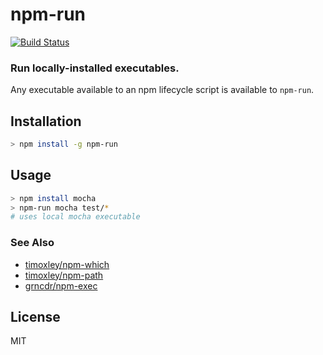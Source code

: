 # npm-run

[![Build Status](https://travis-ci.org/timoxley/npm-run.svg?branch=master)](https://travis-ci.org/timoxley/npm-run)

### Run locally-installed executables.

Any executable available to an npm lifecycle script is available to `npm-run`.

## Installation

```bash
> npm install -g npm-run
```

## Usage

```bash
> npm install mocha
> npm-run mocha test/*
# uses local mocha executable
```

### See Also

* [timoxley/npm-which](https://github.com/timoxley/npm-which)
* [timoxley/npm-path](https://github.com/timoxley/npm-path)
* [grncdr/npm-exec](https://github.com/grncdr/npm-exec)

## License

MIT
